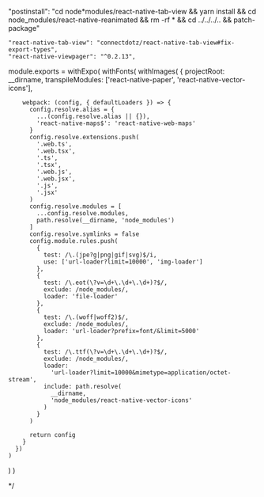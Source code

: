 "postinstall": "cd node*modules/react-native-tab-view && yarn install && cd node_modules/react-native-reanimated && rm -rf * && cd ../../../.. && patch-package"

    "react-native-tab-view": "connectdotz/react-native-tab-view#fix-export-types",
    "react-native-viewpager": "^0.2.13",

module.exports = withExpo(
withFonts(
withImages(
{
projectRoot: \_\_dirname,
transpileModules: ['react-native-paper', 'react-native-vector-icons'],

        webpack: (config, { defaultLoaders }) => {
          config.resolve.alias = {
            ...(config.resolve.alias || {}),
            'react-native-maps$': 'react-native-web-maps'
          }
          config.resolve.extensions.push(
            '.web.ts',
            '.web.tsx',
            '.ts',
            '.tsx',
            '.web.js',
            '.web.jsx',
            '.js',
            '.jsx'
          )
          config.resolve.modules = [
            ...config.resolve.modules,
            path.resolve(__dirname, 'node_modules')
          ]
          config.resolve.symlinks = false
          config.module.rules.push(
            {
              test: /\.(jpe?g|png|gif|svg)$/i,
              use: ['url-loader?limit=10000', 'img-loader']
            },
            {
              test: /\.eot(\?v=\d+\.\d+\.\d+)?$/,
              exclude: /node_modules/,
              loader: 'file-loader'
            },
            {
              test: /\.(woff|woff2)$/,
              exclude: /node_modules/,
              loader: 'url-loader?prefix=font/&limit=5000'
            },
            {
              test: /\.ttf(\?v=\d+\.\d+\.\d+)?$/,
              exclude: /node_modules/,
              loader:
                'url-loader?limit=10000&mimetype=application/octet-stream',
              include: path.resolve(
                __dirname,
                'node_modules/react-native-vector-icons'
              )
            }
          )

          return config
        }
      })
    )

)
)

\*/
